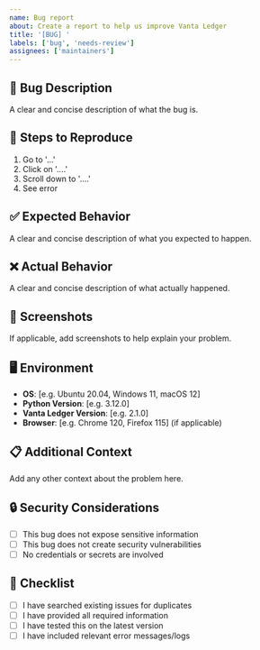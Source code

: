 ```yaml
---
name: Bug report
about: Create a report to help us improve Vanta Ledger
title: '[BUG] '
labels: ['bug', 'needs-review']
assignees: ['maintainers']
---
```


## 🐛 Bug Description
A clear and concise description of what the bug is.

## 🔄 Steps to Reproduce
1. Go to '...'
2. Click on '....'
3. Scroll down to '....'
4. See error

## ✅ Expected Behavior
A clear and concise description of what you expected to happen.

## ❌ Actual Behavior
A clear and concise description of what actually happened.

## 📸 Screenshots
If applicable, add screenshots to help explain your problem.

## 🖥️ Environment
- **OS**: [e.g. Ubuntu 20.04, Windows 11, macOS 12]
- **Python Version**: [e.g. 3.12.0]
- **Vanta Ledger Version**: [e.g. 2.1.0]
- **Browser**: [e.g. Chrome 120, Firefox 115] (if applicable)

## 📋 Additional Context
Add any other context about the problem here.

## 🔒 Security Considerations
- [ ] This bug does not expose sensitive information
- [ ] This bug does not create security vulnerabilities
- [ ] No credentials or secrets are involved

## 📝 Checklist
- [ ] I have searched existing issues for duplicates
- [ ] I have provided all required information
- [ ] I have tested this on the latest version
- [ ] I have included relevant error messages/logs
